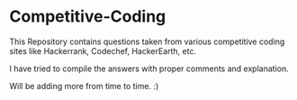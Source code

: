 # Competitive-Coding
This Repository contains questions taken from various competitive coding sites like Hackerrank, Codechef, HackerEarth, etc. 

I have tried to compile the answers with proper comments and explanation. 

Will be adding more from time to time. :)
